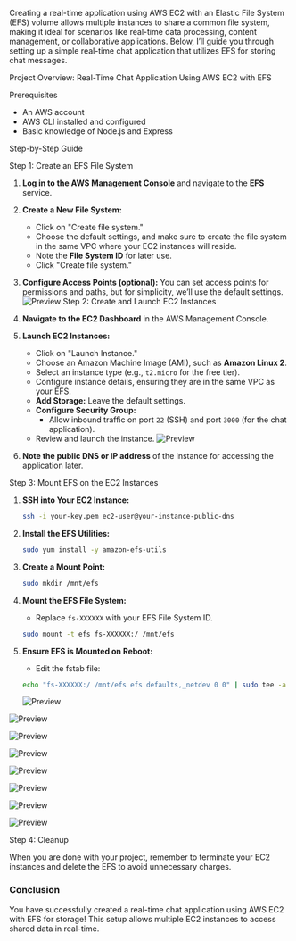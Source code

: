 Creating a real-time application using AWS EC2 with an Elastic File System (EFS) volume allows multiple instances to share a common file system,
making it ideal for scenarios like real-time data processing, content management, or collaborative applications. 
Below, I’ll guide you through setting up a simple real-time chat application that utilizes EFS for storing chat messages.

Project Overview: Real-Time Chat Application Using AWS EC2 with EFS

Prerequisites
- An AWS account
- AWS CLI installed and configured
- Basic knowledge of Node.js and Express

Step-by-Step Guide

Step 1: Create an EFS File System

1. **Log in to the AWS Management Console** and navigate to the **EFS** service.

2. **Create a New File System:**
   - Click on "Create file system."
   - Choose the default settings, and make sure to create the file system in the same VPC where your EC2 instances will reside.
   - Note the **File System ID** for later use.
   - Click "Create file system."

3. **Configure Access Points (optional):** You can set access points for permissions and paths, but for simplicity, we’ll use the default settings.
![Preview](./images/ef1.png)
Step 2: Create and Launch EC2 Instances

1. **Navigate to the EC2 Dashboard** in the AWS Management Console.

2. **Launch EC2 Instances:**
   - Click on "Launch Instance."
   - Choose an Amazon Machine Image (AMI), such as **Amazon Linux 2**.
   - Select an instance type (e.g., `t2.micro` for the free tier).
   - Configure instance details, ensuring they are in the same VPC as your EFS.
   - **Add Storage:** Leave the default settings.
   - **Configure Security Group:**
     - Allow inbound traffic on port `22` (SSH) and port `3000` (for the chat application).
   - Review and launch the instance.
![Preview](./images/ef2.png)
3. **Note the public DNS or IP address** of the instance for accessing the application later.

Step 3: Mount EFS on the EC2 Instances

1. **SSH into Your EC2 Instance:**
   ```bash
   ssh -i your-key.pem ec2-user@your-instance-public-dns
   ```

2. **Install the EFS Utilities:**
   ```bash
   sudo yum install -y amazon-efs-utils
   ```

3. **Create a Mount Point:**
   ```bash
   sudo mkdir /mnt/efs
   ```

4. **Mount the EFS File System:**
   - Replace `fs-XXXXXX` with your EFS File System ID.
   ```bash
   sudo mount -t efs fs-XXXXXX:/ /mnt/efs
   ```

5. **Ensure EFS is Mounted on Reboot:**
   - Edit the fstab file:
   ```bash
   echo "fs-XXXXXX:/ /mnt/efs efs defaults,_netdev 0 0" | sudo tee -a /etc/fstab
   ```
   ![Preview](./images/ef3.png)


![Preview](./images/ef4.png)

![Preview](./images/ef5.png)

![Preview](./images/ef6.png)

![Preview](./images/ef7.png)

![Preview](./images/ef8.png)

![Preview](./images/ef9.png)

![Preview](./images/ef10.png)


Step 4: Cleanup

When you are done with your project, remember to terminate your EC2 instances and delete the EFS to avoid unnecessary charges.

### Conclusion

You have successfully created a real-time chat application using AWS EC2 with EFS for storage! 
This setup allows multiple EC2 instances to access shared data in real-time.